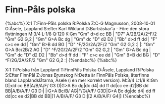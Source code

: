 # Finn-Påls polska

{%abc%}
X:1
T:Finn-Påls polska
R:Polska
Z:C-G Magnusson, 2008-10-01
O:Åsele, Lappland
S:efter Karl Wiklund
D:Burträskar'a - Före den stora flyttningen
M:3/4
L:1/8
Q:120
K:Gm
"Gm" d>d cc BB | "D7" A/2B/2A/2^F/2 "Gm" G2 G,2 | "Gm" G>A Bc dg | "Gm" dc "D" d2 D2 |
"Bb" d>d ff dd | "F" c>c ee dd | "Gm" B>B dd BG | "D" ^F/2G/2A/2F/2 "Gm" G2 G,2 :|
|: "Gm" G>A Bc/2B/2 AG | "D" ^F/2G/2A/2F/2 "Gm" G2 G,2 | "Gm" G>A Bc dg | "Gm" dc "D" d2 D2 |
"Bb" d>d ff dd | "F" c>c ee dd | "Gm" B>B dd BG | "D" ^F/2G/2A/2F/2 "Gm" G2 G,2 :|
{%endabc%}
{%abc%}

X:1
T:Polska från Lappland
T:FinnPåls Polska
O:Åsele, Lappland
R:Polska
S:Efter FinnPål
Z:Jonas Brunskog
N:Detta är FinnPåls Polska, återfinns bland Lapplandslåtarna, Åsele (i en mer korrekt version).
M:3/4
L:1/8
K:Gm
D|:dd cc BB|A/B/A/F/ G3 D|G>A Bc dg|dc d4|
dd ff dd|cc ee d2|BB dd BB|A/B/A/F/ G3 D:|
|:G>A Bc/B/ AG|F/G/A/F/ G3D|G>A Bc dg|dc d4|
dd ff dd|cc ee d2|BB dd BB|[1 A/B/A/F/ G3 D:|[2 A/B/A/F/ G4|]
{%endabc%}


